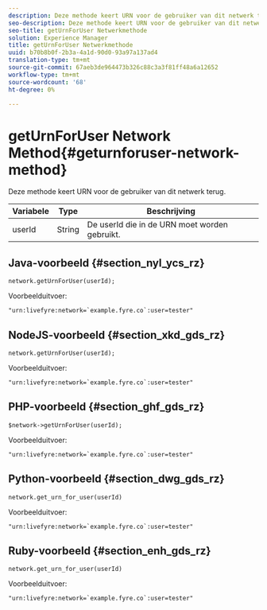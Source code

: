 ```yaml
---
description: Deze methode keert URN voor de gebruiker van dit netwerk terug.
seo-description: Deze methode keert URN voor de gebruiker van dit netwerk terug.
seo-title: getUrnForUser Netwerkmethode
solution: Experience Manager
title: getUrnForUser Netwerkmethode
uuid: b70b8b0f-2b3a-4a1d-90d0-93a97a137ad4
translation-type: tm+mt
source-git-commit: 67aeb3de964473b326c88c3a3f81ff48a6a12652
workflow-type: tm+mt
source-wordcount: '68'
ht-degree: 0%

---
```



# getUrnForUser Network Method{#geturnforuser-network-method}

Deze methode keert URN voor de gebruiker van dit netwerk terug.

| Variabele | Type | Beschrijving |
|--- |--- |--- |
| userId | String | De userId die in de URN moet worden gebruikt. |

## Java-voorbeeld {#section_nyl_ycs_rz}

```
network.getUrnForUser(userId);
```

Voorbeelduitvoer:

```
"urn:livefyre:network=`example.fyre.co`:user=tester" 
```

## NodeJS-voorbeeld {#section_xkd_gds_rz}

```
network.getUrnForUser(userId);
```

Voorbeelduitvoer:

```
"urn:livefyre:network=`example.fyre.co`:user=tester" 
```

## PHP-voorbeeld {#section_ghf_gds_rz}

```
$network->getUrnForUser(userId); 
```

Voorbeelduitvoer:

```
"urn:livefyre:network=`example.fyre.co`:user=tester" 
```

## Python-voorbeeld {#section_dwg_gds_rz}

```
network.get_urn_for_user(userId) 
```

Voorbeelduitvoer:

```
"urn:livefyre:network=`example.fyre.co`:user=tester" 
```

## Ruby-voorbeeld {#section_enh_gds_rz}

```
network.get_urn_for_user(userId) 
```

Voorbeelduitvoer:

```
"urn:livefyre:network=`example.fyre.co`:user=tester" 
```

